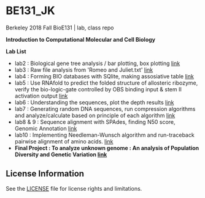 # BE131_JK
Berkeley 2018 Fall  BioE131 | lab, class repo

**Introduction to Computational Molecular and Cell Biology**

**Lab List**  
* lab2 : Biological gene tree analysis / bar plotting, box plotting    [link](https://github.com/dgggit/BE131_JK/blob/master/lab02/lab2_data.ipynb)
* lab3 : Raw file analysis from 'Romeo and Juliet.txt' [link](https://github.com/dgggit/BE131_JK/blob/master/lab03/lab3_report.ipynb)
* lab4 : Forming BIO databases with SQlite, making assosiative table [link](https://github.com/dgggit/BE131_JK/blob/master/lab04/Submission_lab4/database_sql.ipynb)
* lab5 : Use RNAfold to predict the folded structure of allosteric ribozyme, verify the bio-logic-gate controlled by OBS binding input & stem II activation output [link](https://github.com/dgggit/BE131_JK/blob/master/lab05/lab5_submission.ipynb)
* lab6 : Understanding the sequences, plot the depth results [link](https://github.com/dgggit/BE131_JK/blob/master/lab06/lab_6.ipynb)
* lab7 : Generating random DNA sequences, run compression algorithms and analyze/calculate based on principle of each algorithm [link](https://github.com/dgggit/BE131_JK/blob/master/lab07/lab7_submission.ipynb)
* lab8 & 9 : Sequence alignment with SPAdes, finding N50 score, Genomic Annotation [link](https://github.com/dgggit/BE131_JK/blob/master/lab0809/lab8_submission.ipynb)
* lab10 : Implementing Needleman-Wunsch algorithm and run-traceback pairwise alignment of amino acids. [link](https://github.com/dgggit/BE131_JK/blob/master/lab10/nw_aligner.py)
* **Final Project : To analyze unknown genome : An analysis of Population Diversity and Genetic Variation [link](https://github.com/dgggit/BE131_JK/tree/master/final_project)**

## License Information
See the [LICENSE](LICENSE) file for license rights and limitations.
